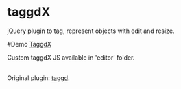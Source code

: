 taggdX
=====
jQuery plugin to tag, represent objects with edit and resize. 

#Demo
<a href="http://htmlpreview.github.io/?https://github.com/ganapativs/taggdX/blob/master/demos/editor.html" target="_blank">TaggdX</a>

Custom taggdX JS available in 'editor' folder.<br></br>

Original plugin: [taggd](https://timseverien.com/projects/taggd/).
